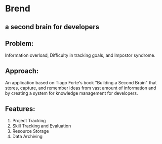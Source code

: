 # Brend
## a second brain for developers

## Problem:
Information overload, Difficulty in tracking goals, and Impostor syndrome.

## Approach:
An application based on Tiago Forte's book "Building a Second Brain" that stores, capture, and remember ideas from vast amount of information and by creating a system for knowledge management for developers.

## Features:
1. Project Tracking 
2. Skill Tracking and Evaluation
3. Resource Storage
4. Data Archiving
